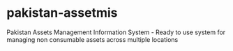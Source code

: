 # pakistan-assetmis
Pakistan Assets Management Information System - Ready to use system for managing non consumable assets across multiple locations 
